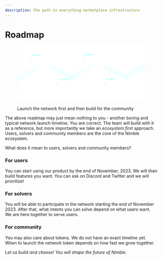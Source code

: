 ```yaml
---
description: The path to everything marketplace infrastructure
---
```


# Roadmap

<figure><img src="../.gitbook/assets/Frame 53.png" alt=""><figcaption><p>Launch the network first and then build for the community</p></figcaption></figure>

The above roadmap may just mean nothing to you - another boring and typical network launch timeline. You are correct. The team will build with it as a reference, but more importantly we take an _ecosystem first_ approach. Users, solvers and community members are the core of the Nimble ecosystem.

What does it mean to users, solvers and community members?

### For users

You can start using our product by the end of November, 2023. We will then build features you want. You can ask on Discord and Twitter and we will prioritize!

### For solvers

You will be able to participate in the network starting the end of November 2023. After that, what intents you can solve depend on what users want. We are here together to serve users.

### For community

You may also care about tokens. We do not have an exact timeline yet. When to launch the network token depends on how fast we grow together.

_Let us build and cheese! You will shape the future of Nimble._
